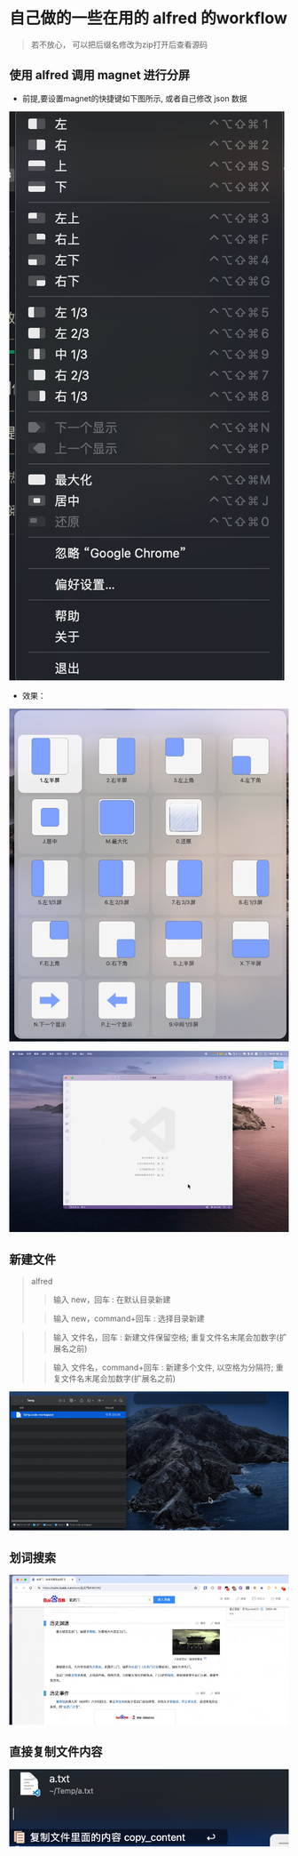 # 自己做的一些在用的 alfred 的workflow

> 若不放心， 可以把后缀名修改为zip打开后查看源码

## 使用 alfred 调用 magnet 进行分屏

* 前提,要设置magnet的快捷键如下图所示, 或者自己修改 json 数据

![a.jpeg](./magnet/c.png)

* 效果：

![a.jpeg](./magnet/a.jpeg)

![a.jpeg](./magnet/b.gif)

## 新建文件

> alfred
> > 输入 new，回车 : 在默认目录新建
>
> > 输入 new，command+回车 : 选择目录新建

> > 输入 文件名，回车 : 新建文件保留空格; 重复文件名末尾会加数字(扩展名之前)
>
> > 输入 文件名，command+回车 : 新建多个文件, 以空格为分隔符; 重复文件名末尾会加数字(扩展名之前)

![a](./new-file/a.gif)

## 划词搜索

![a](./website-search-collection/a.gif)

## 直接复制文件内容

![a](./copy-content/a.png)


